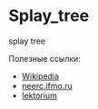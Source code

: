 # Splay_tree
splay tree 

Полезные ссылки:

<ul>
  <li><a
href="https://ru.wikipedia.org/wiki/%D0%A0%D0%B0%D1%81%D1%88%D0%B8%D1%80%D1%8F%D1%8E%D1%89%D0%B5%D0%B5%D1%81%D1%8F_%D0%B4%D0%B5%D1%80%D0%B5%D0%B2%D0%BE" rel="nofollow">Wikipedia</a></li>
  <li><a href="https://neerc.ifmo.ru/wiki/index.php?title=Splay-%D0%B4%D0%B5%D1%80%D0%B5%D0%B2%D0%BE" rel="nofollow">neerc.ifmo.ru</a></li>
  <li><a href="https://www.lektorium.tv/lecture/14246" rel="nofollow">lektorium</a></li>
</ul>
